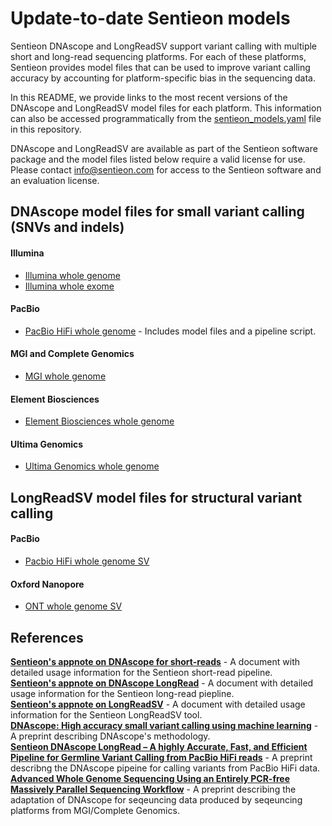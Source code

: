 # Update-to-date Sentieon models

Sentieon DNAscope and LongReadSV support variant calling with multiple short and long-read sequencing platforms. For each of these platforms, Sentieon provides model files that can be used to improve variant calling accuracy by accounting for platform-specific bias in the sequencing data. 

In this README, we provide links to the most recent versions of the DNAscope and LongReadSV model files for each platform. This information can also be accessed programmatically from the [sentieon_models.yaml](/sentieon_models.yaml) file in this repository.

DNAscope and LongReadSV are available as part of the Sentieon software package and the model files listed below require a valid license for use. Please contact info@sentieon.com for access to the Sentieon software and an evaluation license.

## DNAscope model files for small variant calling (SNVs and indels)
#### Illumina
* [Illumina whole genome]
* [Illumina whole exome]

#### PacBio
* [PacBio HiFi whole genome] - Includes model files and a pipeline script.

#### MGI and Complete Genomics
* [MGI whole genome]

#### Element Biosciences
* [Element Biosciences whole genome]

#### Ultima Genomics
* [Ultima Genomics whole genome]

## LongReadSV model files for structural variant calling
#### PacBio
* [Pacbio HiFi whole genome SV]

#### Oxford Nanopore
* [ONT whole genome SV]

## References
**[Sentieon's appnote on DNAscope for short-reads]** - A document with detailed usage information for the Sentieon short-read pipeline.  
**[Sentieon's appnote on DNAscope LongRead]** - A document with detailed usage information for the Sentieon long-read piepline.  
**[Sentieon's appnote on LongReadSV]** - A document with detailed usage information for the Sentieon LongReadSV tool.  
**[DNAscope: High accuracy small variant calling using machine learning]** - A preprint describing DNAscope's methodology.  
**[Sentieon DNAscope LongRead – A highly Accurate, Fast, and Efficient Pipeline for Germline Variant Calling from PacBio HiFi reads]** - A preprint describng the DNAscope pipeine for calling variants from PacBio HiFi data.  
**[Advanced Whole Genome Sequencing Using an Entirely PCR-free Massively Parallel Sequencing Workflow]** - A preprint describing the adaptation of DNAscope for seqeuncing data produced by seqeuncing platforms from MGI/Complete Genomics.

[Illumina whole genome]: https://s3.amazonaws.com/sentieon-release/other/SentieonDNAscopeModel1.1.model
[Illumina whole exome]: https://s3.amazonaws.com/sentieon-release/other/SentieonDNAscopeModelIlluminaWES0.1.model

[PacBio HiFi whole genome]: https://s3.amazonaws.com/sentieon-release/other/DNAscopeHiFiBeta0.5.pipeline.tar.gz

[MGI whole genome]: https://s3.amazonaws.com/sentieon-release/other/SentieonDNAscopeModelBGI1.0.model

[Element Biosciences whole genome]: https://s3.amazonaws.com/sentieon-release/other/SentieonDNAscopeModelElementBio0.3.model

[Ultima Genomics whole genome]: https://s3.amazonaws.com/sentieon-release/other/SentieonDNAscopeModelUltima0.4.model

[Pacbio HiFi whole genome SV]: https://s3.amazonaws.com/sentieon-release/other/SentieonLongReadSVHiFiBeta0.1.model

[ONT whole genome SV]: https://s3.amazonaws.com/sentieon-release/other/SentieonLongReadSVONTBeta0.1.model

[Sentieon's appnote on DNAscope for short-reads]: https://support.sentieon.com/appnotes/dnascope_ml/
[Sentieon's appnote on DNAscope LongRead]: https://support.sentieon.com/appnotes/dnascope_hifi/
[Sentieon's appnote on LongReadSV]: https://support.sentieon.com/appnotes/longread_sv/
[DNAscope: High accuracy small variant calling using machine learning]: https://www.biorxiv.org/content/10.1101/2022.05.20.492556v1
[Sentieon DNAscope LongRead – A highly Accurate, Fast, and Efficient Pipeline for Germline Variant Calling from PacBio HiFi reads]: https://www.biorxiv.org/content/10.1101/2022.06.01.494452v1
[Advanced Whole Genome Sequencing Using an Entirely PCR-free Massively Parallel Sequencing Workflow]: https://www.biorxiv.org/content/10.1101/2019.12.20.885517v2
